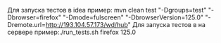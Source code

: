 Для запуска тестов в idea пример: mvn clean test "-Dgroups=test" "-Dbrowser=firefox" "-Dmode=fulscreen" "-DbrowserVersion=125.0" "-Dremote.url=http://193.104.57.173/wd/hub"
Для запуска тестов в на сервере пример:./run_tests.sh firefox 125.0
